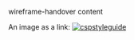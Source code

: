 wireframe-handover content 


<p>
An image as a link: <a href="https://1a5zsg.axshare.com/#c=2">
<img border="0" alt="cspstyleguide" src="https://raw.githubusercontent.com/alan-turing-institute/AutisticaCitizenScience/master/platform-designs/wireframes/csp-style-guide.png" width=“800" height=“400">
</a>
</p>
